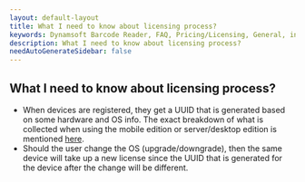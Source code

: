```yaml
---
layout: default-layout
title: What I need to know about licensing process?
keywords: Dynamsoft Barcode Reader, FAQ, Pricing/Licensing, General, information gathered, hardware bind, new license consumption
description: What I need to know about licensing process?
needAutoGenerateSidebar: false
---
```


## What I need to know about licensing process?

- When devices are registered, they get a UUID that is generated based on some hardware and OS info. The exact breakdown of what is collected when using the mobile edition or server/desktop edition is mentioned [here](https://www.dynamsoft.com/license-server/docs/about/terms.html#generate-a-uuid).
- Should the user change the OS (upgrade/downgrade), then the same device will take up a new license since the UUID that is generated for the device after the change will be different.
